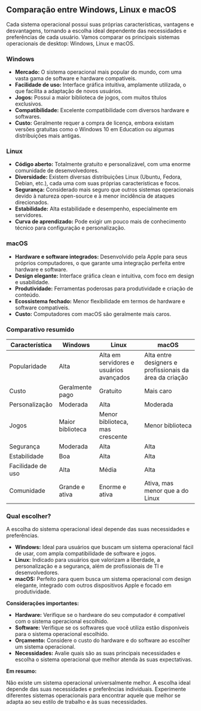 ## Comparação entre Windows, Linux e macOS

Cada sistema operacional possui suas próprias características, vantagens e desvantagens, tornando a escolha ideal dependente das necessidades e preferências de cada usuário. Vamos comparar os principais sistemas operacionais de desktop: Windows, Linux e macOS.

### Windows
* **Mercado:** O sistema operacional mais popular do mundo, com uma vasta gama de software e hardware compatíveis.
* **Facilidade de uso:** Interface gráfica intuitiva, amplamente utilizada, o que facilita a adaptação de novos usuários.
* **Jogos:** Possui a maior biblioteca de jogos, com muitos títulos exclusivos.
* **Compatibilidade:** Excelente compatibilidade com diversos hardware e softwares.
* **Custo:** Geralmente requer a compra de licença, embora existam versões gratuitas como o Windows 10 em Education ou algumas distribuições mais antigas.

### Linux
* **Código aberto:** Totalmente gratuito e personalizável, com uma enorme comunidade de desenvolvedores.
* **Diversidade:** Existem diversas distribuições Linux (Ubuntu, Fedora, Debian, etc.), cada uma com suas próprias características e focos.
* **Segurança:** Considerado mais seguro que outros sistemas operacionais devido à natureza open-source e à menor incidência de ataques direcionados.
* **Estabilidade:** Alta estabilidade e desempenho, especialmente em servidores.
* **Curva de aprendizado:** Pode exigir um pouco mais de conhecimento técnico para configuração e personalização.

### macOS
* **Hardware e software integrados:** Desenvolvido pela Apple para seus próprios computadores, o que garante uma integração perfeita entre hardware e software.
* **Design elegante:** Interface gráfica clean e intuitiva, com foco em design e usabilidade.
* **Produtividade:** Ferramentas poderosas para produtividade e criação de conteúdo.
* **Ecossistema fechado:** Menor flexibilidade em termos de hardware e software compatíveis.
* **Custo:** Computadores com macOS são geralmente mais caros.

### Comparativo resumido

| Característica | Windows | Linux | macOS |
|---|---|---|---|
| Popularidade | Alta | Alta em servidores e usuários avançados | Alta entre designers e profissionais da área da criação |
| Custo | Geralmente pago | Gratuito | Mais caro |
| Personalização | Moderada | Alta | Moderada |
| Jogos | Maior biblioteca | Menor biblioteca, mas crescente | Menor biblioteca |
| Segurança | Moderada | Alta | Alta |
| Estabilidade | Boa | Alta | Alta |
| Facilidade de uso | Alta | Média | Alta |
| Comunidade | Grande e ativa | Enorme e ativa | Ativa, mas menor que a do Linux |

### Qual escolher?

A escolha do sistema operacional ideal depende das suas necessidades e preferências. 

* **Windows:** Ideal para usuários que buscam um sistema operacional fácil de usar, com ampla compatibilidade de software e jogos.
* **Linux:** Indicado para usuários que valorizam a liberdade, a personalização e a segurança, além de profissionais de TI e desenvolvedores.
* **macOS:** Perfeito para quem busca um sistema operacional com design elegante, integrado com outros dispositivos Apple e focado em produtividade.

**Considerações importantes:**

* **Hardware:** Verifique se o hardware do seu computador é compatível com o sistema operacional escolhido.
* **Software:** Verifique se os softwares que você utiliza estão disponíveis para o sistema operacional escolhido.
* **Orçamento:** Considere o custo do hardware e do software ao escolher um sistema operacional.
* **Necessidades:** Avalie quais são as suas principais necessidades e escolha o sistema operacional que melhor atenda às suas expectativas.

**Em resumo:**

Não existe um sistema operacional universalmente melhor. A escolha ideal depende das suas necessidades e preferências individuais. Experimente diferentes sistemas operacionais para encontrar aquele que melhor se adapta ao seu estilo de trabalho e às suas necessidades.
